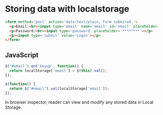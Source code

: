 # Storing data with localstorage

```html
<form method='post' action='data:text/plain, Form submited.'>
  <p>Email:<br><input type='email' name='email' id='email' placeholder='test@example.com'></p>
  <p>Password:<br><input type='password' placeholder='********'></p>
  <p><input type='submit' value='Login'></p>
</form>
```


## JavaScript

```javascript
$("#email").on('keyup', function() {
  return localStorage['email'] = $(this).val();
});

$(function() {
  return $("#email").val(localStorage['email']);
});
```


In browser inspector, reader can view and modify any stored data in Local Storage.
